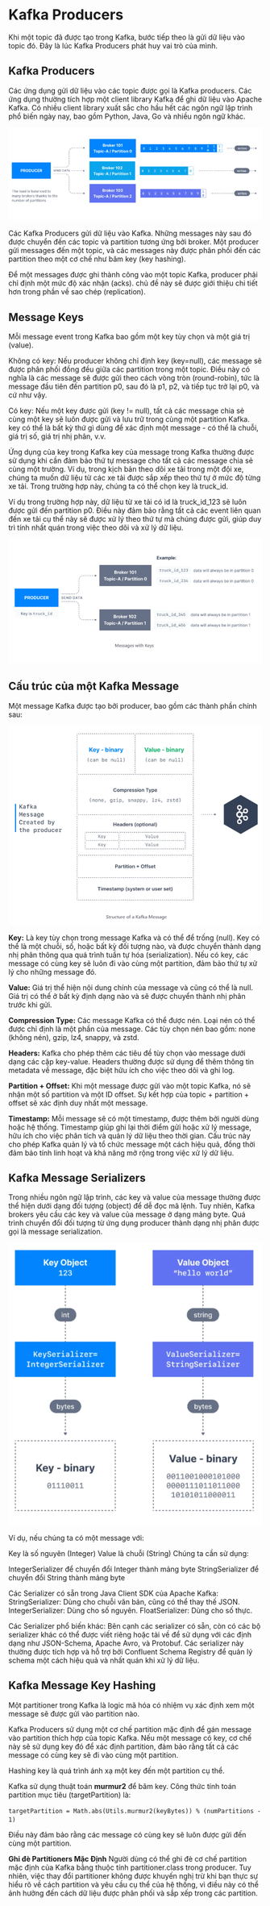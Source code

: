 # Kafka Producers

Khi một topic đã được tạo trong Kafka, bước tiếp theo là gửi dữ liệu vào topic đó. Đây là lúc Kafka Producers phát huy vai trò của mình.

## Kafka Producers

Các ứng dụng gửi dữ liệu vào các topic được gọi là Kafka producers. Các ứng dụng thường tích hợp một client library Kafka để ghi dữ liệu vào Apache Kafka. Có nhiều client library xuất sắc cho hầu hết các ngôn ngữ lập trình phổ biến ngày nay, bao gồm Python, Java, Go và nhiều ngôn ngữ khác.

![Kafka Producer](/images/kafka-07.png)

Các Kafka Producers gửi dữ liệu vào Kafka. Những messages này sau đó được chuyển đến các topic và partition tương ứng bởi broker. Một producer gửi messages đến một topic, và các messages này được phân phối đến các partition theo một cơ chế như băm key (key hashing).

Để một messages được ghi thành công vào một topic Kafka, producer phải chỉ định một mức độ xác nhận (acks). chủ đề này sẽ được giới thiệu chi tiết hơn trong phần về sao chép (replication).

## Message Keys

Mỗi message event trong Kafka bao gồm một key tùy chọn và một giá trị (value).

Không có key: Nếu producer không chỉ định key (key=null), các message sẽ được phân phối đồng đều giữa các partition trong một topic. Điều này có nghĩa là các message sẽ được gửi theo cách vòng tròn (round-robin), tức là message đầu tiên đến partition p0, sau đó là p1, p2, và tiếp tục trở lại p0, và cứ như vậy.

Có key: Nếu một key được gửi (key != null), tất cả các message chia sẻ cùng một key sẽ luôn được gửi và lưu trữ trong cùng một partition Kafka. key có thể là bất kỳ thứ gì dùng để xác định một message - có thể là chuỗi, giá trị số, giá trị nhị phân, v.v.

Ứng dụng của key trong Kafka
key của message trong Kafka thường được sử dụng khi cần đảm bảo thứ tự message cho tất cả các message chia sẻ cùng một trường. Ví dụ, trong kịch bản theo dõi xe tải trong một đội xe, chúng ta muốn dữ liệu từ các xe tải được sắp xếp theo thứ tự ở mức độ từng xe tải. Trong trường hợp này, chúng ta có thể chọn key là truck_id.

Ví dụ trong trường hợp này, dữ liệu từ xe tải có id là truck_id_123 sẽ luôn được gửi đến partition p0. Điều này đảm bảo rằng tất cả các event liên quan đến xe tải cụ thể này sẽ được xử lý theo thứ tự mà chúng được gửi, giúp duy trì tính nhất quán trong việc theo dõi và xử lý dữ liệu.

![Fleet Example](/images/kafka-08.png)

## Cấu trúc của một Kafka Message

Một message Kafka được tạo bởi producer, bao gồm các thành phần chính sau:

![Structure of a Kafka Message](/images/kafka-09.png)

**Key:**
Là key tùy chọn trong message Kafka và có thể để trống (null).
Key có thể là một chuỗi, số, hoặc bất kỳ đối tượng nào, và được chuyển thành dạng nhị phân thông qua quá trình tuần tự hóa (serialization).
Nếu có key, các message có cùng key sẽ luôn đi vào cùng một partition, đảm bảo thứ tự xử lý cho những message đó.

**Value:**
Giá trị thể hiện nội dung chính của message và cũng có thể là null.
Giá trị có thể ở bất kỳ định dạng nào và sẽ được chuyển thành nhị phân trước khi gửi.

**Compression Type:**
Các message Kafka có thể được nén. Loại nén có thể được chỉ định là một phần của message.
Các tùy chọn nén bao gồm: none (không nén), gzip, lz4, snappy, và zstd.

**Headers:**
Kafka cho phép thêm các tiêu đề tùy chọn vào message dưới dạng các cặp key-value.
Headers thường được sử dụng để thêm thông tin metadata về message, đặc biệt hữu ích cho việc theo dõi và ghi log.

**Partition + Offset:**
Khi một message được gửi vào một topic Kafka, nó sẽ nhận một số partition và một ID offset.
Sự kết hợp của topic + partition + offset sẽ xác định duy nhất một message.

**Timestamp:**
Mỗi message sẽ có một timestamp, được thêm bởi người dùng hoặc hệ thống.
Timestamp giúp ghi lại thời điểm gửi hoặc xử lý message, hữu ích cho việc phân tích và quản lý dữ liệu theo thời gian.
Cấu trúc này cho phép Kafka quản lý và tổ chức message một cách hiệu quả, đồng thời đảm bảo tính linh hoạt và khả năng mở rộng trong việc xử lý dữ liệu.

## Kafka Message Serializers

Trong nhiều ngôn ngữ lập trình, các key và value của message thường được thể hiện dưới dạng đối tượng (object) để dễ đọc mã lệnh. Tuy nhiên, Kafka brokers yêu cầu các key và value của message ở dạng mảng byte. Quá trình chuyển đổi đối tượng từ ứng dụng producer thành dạng nhị phân được gọi là message serialization.

![Message Serialization](/images/kafka-10.png)

Ví dụ, nếu chúng ta có một message với:

Key là số nguyên (Integer)
Value là chuỗi (String)
Chúng ta cần sử dụng:

IntegerSerializer để chuyển đổi Integer thành mảng byte
StringSerializer để chuyển đổi String thành mảng byte

Các Serializer có sẵn trong Java Client SDK của Apache Kafka:
StringSerializer: Dùng cho chuỗi văn bản, cũng có thể thay thế JSON.
IntegerSerializer: Dùng cho số nguyên.
FloatSerializer: Dùng cho số thực.

Các Serializer phổ biến khác:
Bên cạnh các serializer có sẵn, còn có các bộ serializer khác có thể được viết riêng hoặc tải về để sử dụng với các định dạng như JSON-Schema, Apache Avro, và Protobuf. Các serializer này thường được tích hợp và hỗ trợ bởi Confluent Schema Registry để quản lý schema một cách hiệu quả và nhất quán khi xử lý dữ liệu.

## Kafka Message Key Hashing

Một partitioner trong Kafka là logic mã hóa có nhiệm vụ xác định xem một message sẽ được gửi vào partition nào.

Kafka Producers sử dụng một cơ chế partition mặc định để gán message vào partition thích hợp của topic Kafka. Nếu một message có key, cơ chế này sẽ sử dụng key đó để xác định partition, đảm bảo rằng tất cả các message có cùng key sẽ đi vào cùng một partition.

Hashing key là quá trình ánh xạ một key đến một partition cụ thể.

Kafka sử dụng thuật toán **murmur2** để băm key. Công thức tính toán partition mục tiêu (targetPartition) là:

`targetPartition = Math.abs(Utils.murmur2(keyBytes)) % (numPartitions - 1)`

Điều này đảm bảo rằng các message có cùng key sẽ luôn được gửi đến cùng một partition.

**Ghi đè Partitioners Mặc Định**
Người dùng có thể ghi đè cơ chế partition mặc định của Kafka bằng thuộc tính partitioner.class trong producer. Tuy nhiên, việc thay đổi partitioner không được khuyến nghị trừ khi bạn thực sự hiểu rõ về cách partition và yêu cầu cụ thể của hệ thống, vì điều này có thể ảnh hưởng đến cách dữ liệu được phân phối và sắp xếp trong các partition.

